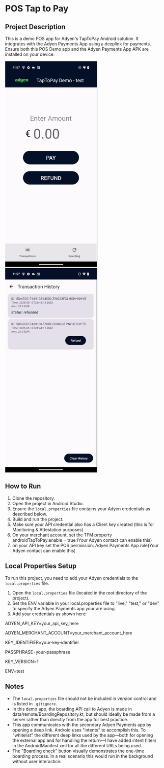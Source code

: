 # POS Tap to Pay
## Project Description

This is a demo POS app for Adyen's TapToPay Android solution. It integrates with the Adyen Payments App using a deeplink for payments. Ensure both this POS Demo app and the Adyen Payments App APK are installed on your device.

<img src="images/t2p-home-light.png" alt="App Screenshot" width="300" style="padding-right: 100px;"/> <img src="images/t2p-transactions-light.png" alt="App Screenshot" width="300"/>

## How to Run

1. Clone the repository.
2. Open the project in Android Studio.
3. Ensure the `local.properties` file contains your Adyen credentials as described below.
4. Build and run the project.
5. Make sure your API credential also has a Client key created (this is for Monitoring & Attestation purposes)
6. On your merchant account, set the TFM property androidTapToPay.enable = true (Your Adyen contact can enable this)
7. on your API key set the POS permission: Adyen Payments App role(Your Adyen contact can enable this)

## Local Properties Setup

To run this project, you need to add your Adyen credentials to the `local.properties` file.

1. Open the `local.properties` file (located in the root directory of the project).
2. Set the ENV variable in your local.properties file to "live," "test," or "dev" to specify the Adyen Payments app your are using.
3. Add your credentials as shown here:

ADYEN_API_KEY=your_api_key_here

ADYEN_MERCHANT_ACCOUNT=your_merchant_account_here

KEY_IDENTIFIER=your-key-identifier

PASSPHRASE=your-passphrase

KEY_VERSION=1

ENV=test

## Notes
- The `local.properties` file should not be included in version control and is listed in `.gitignore`.
- In this demo app, the boarding API call to Adyen is made in data/remote/BoardingRepository.kt, but should ideally be made from a server rather than directly from the app for best practice. 
- This app communicates with the secondary Adyen Payments app by opening a deep link. Android uses "intents" to accomplish this. To "whitelist" the different deep links used by the app—both for opening the external app and for handling the return—I have added intent filters in the AndroidManifest.xml for all the different URLs being used. 
- The "Boarding check" button visually demonstrates the one-time boarding process. In a real scenario this would run in the background without user interaction.
